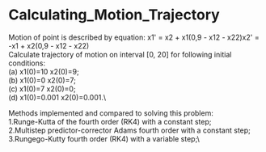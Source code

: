 # Calculating_Motion_Trajectory


Motion of point is described by equation: x1' = x2 + x1(0,9 - x12 - x22)x2' = -x1 + x2(0,9 - x12 - x22)\
Calculate trajectory of motion on interval [0, 20] for following initial conditions: \
(a) x1(0)=10 x2(0)=9;\
(b) x1(0)=0 x2(0)=7;\
(c) x1(0)=7 x2(0)=0;\
(d) x1(0)=0.001 x2(0)=0.001.\


Methods implemented and compared to solving this problem:\
1.Runge-Kutta of the fourth order (RK4) with a constant step;\
2.Multistep predictor-corrector Adams fourth order with a constant step;\
3.Rungego-Kutty fourth order (RK4) with a variable step;\

